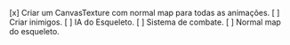 [x] Criar um CanvasTexture com normal map para todas as animações.
[ ] Criar inimigos.
[ ] IA do Esqueleto.
[ ] Sistema de combate.
[ ] Normal map do esqueleto.
